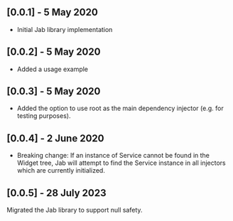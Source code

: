## [0.0.1] - 5 May 2020

* Initial Jab library implementation

## [0.0.2] - 5 May 2020

* Added a usage example

## [0.0.3] - 5 May 2020

* Added the option to use root as the main dependency injector (e.g. for testing purposes).

## [0.0.4] - 2 June 2020

* Breaking change: If an instance of Service cannot be found in the Widget tree, Jab will attempt to find the Service instance in all injectors which are currently initialized.

## [0.0.5] - 28 July 2023

Migrated the Jab library to support null safety.